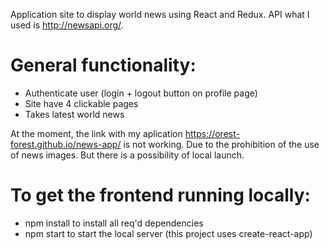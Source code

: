 Application site to display world news using React and Redux. API what I used is http://newsapi.org/.

# General functionality:
* Authenticate user (login + logout button on profile page)
* Site have 4 clickable pages
* Takes latest world news

At the moment, the link with my aplication https://orest-forest.github.io/news-app/ is not working. Due to the prohibition of the use of news images. But there is a possibility of local launch.

# To get the frontend running locally:

* npm install to install all req'd dependencies
* npm start to start the local server (this project uses create-react-app)


